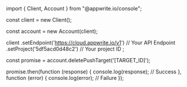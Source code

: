 import { Client,  Account } from "@appwrite.io/console";

const client = new Client();

const account = new Account(client);

client
    .setEndpoint('https://cloud.appwrite.io/v1') // Your API Endpoint
    .setProject('5df5acd0d48c2') // Your project ID
;

const promise = account.deletePushTarget('[TARGET_ID]');

promise.then(function (response) {
    console.log(response); // Success
}, function (error) {
    console.log(error); // Failure
});